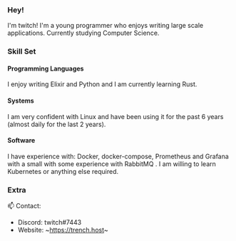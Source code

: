 ### Hey!
I'm twitch! I'm a young programmer who enjoys writing large scale applications. Currently studying Computer Science.


### Skill Set

#### Programming Languages 
I enjoy writing Elixir and Python and I am currently learning Rust.

#### Systems 
I am very confident with Linux and have been using it for the past 6 years (almost daily for the last 2 years).

#### Software
I have experience with: Docker, docker-compose, Prometheus and Grafana with a small with some experience with RabbitMQ . I am willing to learn Kubernetes or anything else required.


### Extra 
📫 Contact:
 - Discord: twitch#7443
 - Website: ~https://trench.host~ 

